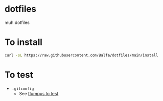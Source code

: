# dotfiles
muh dotfiles

# To install
```bash
curl -sL https://raw.githubusercontent.com/Balfa/dotfiles/main/install.sh | bash
```

# To test
* `.gitconfig`
  * See [flumpus to test](https://github.com/Balfa/flumpus?tab=readme-ov-file#to-test)
